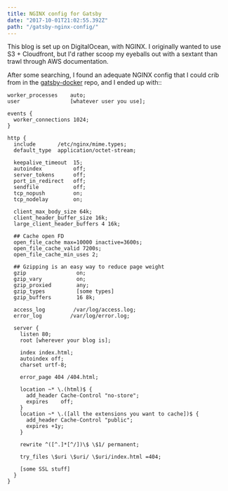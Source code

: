 ```yaml
---
title: NGINX config for Gatsby
date: "2017-10-01T21:02:55.392Z"
path: "/gatsby-nginx-config/"
---
```


This blog is set up on DigitalOcean, with NGINX. I originally wanted to use S3 +
Cloudfront, but I'd rather scoop my eyeballs out with a sextant than trawl
through AWS documentation.

After some searching, I found an adequate NGINX config that I could crib from in
the [gatsby-docker](https://github.com/gatsbyjs/gatsby-docker) repo, and I ended
up with::

```
worker_processes    auto;
user                [whatever user you use];

events {
  worker_connections 1024;
}

http {
  include       /etc/nginx/mime.types;
  default_type  application/octet-stream;

  keepalive_timeout  15;
  autoindex          off;
  server_tokens      off;
  port_in_redirect   off;
  sendfile           off;
  tcp_nopush         on;
  tcp_nodelay        on;

  client_max_body_size 64k;
  client_header_buffer_size 16k;
  large_client_header_buffers 4 16k;

  ## Cache open FD
  open_file_cache max=10000 inactive=3600s;
  open_file_cache_valid 7200s;
  open_file_cache_min_uses 2;

  ## Gzipping is an easy way to reduce page weight
  gzip                on;
  gzip_vary           on;
  gzip_proxied        any;
  gzip_types          [some types]
  gzip_buffers        16 8k;

  access_log         /var/log/access.log;
  error_log         /var/log/error.log;

  server {
    listen 80;
    root [wherever your blog is];

    index index.html;
    autoindex off;
    charset urtf-8;

    error_page 404 /404.html;

    location ~* \.(html)$ {
      add_header Cache-Control "no-store";
      expires    off;
    }
    location ~* \.([all the extensions you want to cache])$ {
      add_header Cache-Control "public";
      expires +1y;
    }

    rewrite ^([^.]*[^/])\$ \$1/ permanent;

    try_files \$uri \$uri/ \$uri/index.html =404;
    
    [some SSL stuff]
  }
}
```
